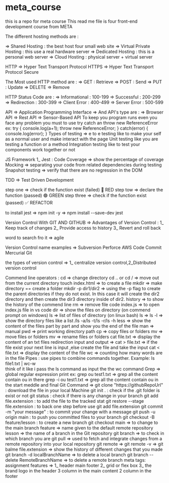 # meta_course
this is a repo for meta course
This read me file is four front-end development course from META

The different hosting methods are :

=> Shared Hosting : the best host four small web site
=> Virtual Private Hosting : this use a real hardware server
=> Dedicated Hosting : this is a personal web server
=> Cloud Hosting : physical server + virtual server

HTTP => Hyper Text Transport Protocol
HTTPS => Hyper Text Transport Protocol Secure

The Most used HTTP method are : 
=> GET : Retrieve
=> POST : Send
=> PUT : Update
=> DELETE => Remove

HTTP Status Code are :
=> Informational : 100-199
=> Successful : 200-299
=> Redirection : 300-399
=> Client Error : 400-499
=> Server Error : 500-599

API => Application Programming Interface
=> And API's type are :
=> Browser API
=> Rest API
=> Sensor-Based API
To keep you program runs even you face any problem you must to use try catch an throw new ReferenceError
ex: 
try {
    console.log(a+1);
    throw new ReferenceError;
} catch(error) {
    console.log(error);
}
Types of testing =>
e to e testing like to make your self as a normal user and make interact with the page
Unit testing like you are testing a function or a method
Integration testing like to test your components work together or not

JS Framework
1\_ Jest :
Code Coverage => show the percentage of coverage
Mocking => separating your code from related dependencies during testing
Snapshot testing => verify that there are no regression in the DOM

TDD => Test Driven Development

step one => check if the function exist (failed) 🔴 RED
step tow => declare the function (passed) 🟢 GREEN
step three => check if the function exist (passed) ✅ REFACTOR

to install jest => npm init -y
=> npm install --save-dev jest


Version Control With GIT AND GITHUB =>
Advantages of Version Control :
1\_ Keep track of changes
2\_ Provide access to history
3\_ Revert and roll back

word to search fro it => agile

Version Control name examples =>
Subversion
Perforce
AWS Code Commit
Mercurial
Git

the types of version control => 1\_ centralize version control,2\_Distributed version control

Commend line operators : 
cd => change directory
cd .. or cd / => move out from the current directory
touch index.html => to create a file
mkdir => make directory == create a folder
mkdir -p dir1/dir2 => using the -p flag to create the parent directories if they do not exist. In this case it will create the dir2 directory and then create the dir3 directory inside of dir2.
history => to show the history of the commend line
rm => remove file
code index.js => to open index.js file in vs code
dir => show the files on directory (on commend prompt on windows)
ls => list of files of directory (on linux bash)
ls => ls -l => show the directory files like a list /ls -a/ls -t/ls -r/ls -h
less => show the content of the files part by part and show you the end of the file
man => manual
pwd => print working directory path
cp => copy files or folders 
mv => move files or folders
mv => rename files or folders 
cat file.txt => display the content of an txt files
redirection input and output =>
cat > file.txt => if the file exist your next line is input ,else create the file and take the input
cat < file.txt => display the content of the file
wc => counting how many words are in the file
Pipes :
use pipes to combine commands together. Example: ls file1.txt | wc-w  
think of it like i pass the ls command as input the the wc command
Grep => global regular expression print
ex:
grep ou test1.txt => grep all the content contain ou in there
grep -i ou test1.txt => grep all the content contain ou in the start meddle and final
Git Command =>
git clone "https://githubRepoUrl" : download the file in your local Machine
git init . : check if the .git folder is exist or not
git status : check if there is any change in your branch
git add file.extension : to add the file to the tracked stat
git restore --stage file.extension : to back one step before use git add file.extension
git commit -m "your message" : to commit your change with a message
git push -u origin main : to push you committed files to your branch
git checkout -B feature/lesson : to create a new branch
git checkout main => to change to the main branch
feature => name given to the default remote repository
lesson => the name of a branch in the Git repository
git branch => to check in which branch you are
git pull =>  used to fetch and integrate changes from a remote repository into your local repository
git remote =>
git remote -v =>
git balme file.extension => show the history of different changes that you made
git branch -d localBranchName => to delete a local branch
git branch --delete RemoteBranchName => to delete a remote branch
meta tags:
<meta property="og:title" content="menu" />
assignment features =>
1\_ header main footer
2\_ grid or flex box
3\_ the brand logo in the header 3 column in the main content 2 column in the footer